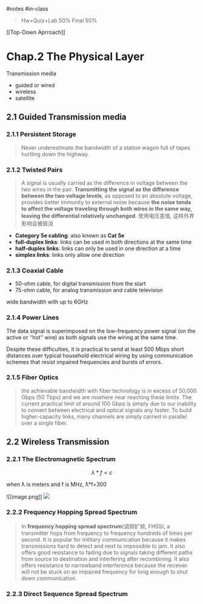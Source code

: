 #notes #in-class
> Hw+Quiz+Lab 50% Final 50%

[[Top-Down Aprroach]]

# Chap.2 The Physical Layer

Transmission media

-   guided or wired
-   wireless
-   satellite
## 2.1 Guided Transmission media

### 2.1.1 Persistent Storage

> Never underestimate the bandwidth of a station wagon full of tapes hurtling down the highway.

### 2.1.2 Twisted Pairs

> A signal is usually carried as the difference in voltage between the two wires in the pair. **Transmitting the signal as the difference between the two voltage levels**, as opposed to an absolute voltage, provides better immunity to external noise because **the noise tends to affect the voltage traveling through both wires in the same way, leaving the differential relatively unchanged**. 使用电压差值, 这样外界影响会被抵消

-   **Category 5e cabling**: also known as **Cat 5e**
-   **full-duplex links**: links can be used in both directions at the same time
-   **half-duplex links**: links can only be used in one direction at a time
-   **simplex links**: links only allow one direction

### 2.1.3 Coaxial Cable

-   50-ohm cable, for digital transmission from the start
-   75-ohm cable, for analog transmission and cable television

wide bandwidth with up to 6GHz

### 2.1.4 Power Lines

The data signal is superimposed on the low-frequency power signal (on the active or ‘‘hot’’ wire) as both signals use the wiring at the same time.

Despite these difficulties, it is practical to send at least 500 Mbps short distances over typical household electrical wiring by using communication schemes that resist impaired frequencies and bursts of errors.

### 2.1.5 Fiber Optics

> the achievable bandwidth with fiber technology is in excess of 50,000 Gbps (50 Tbps) and we are nowhere near reaching these limits. The current practical limit of around 100 Gbps is simply due to our inability to convert between electrical and optical signals any faster. To build higher-capacity links, many channels are simply carried in parallel over a single fiber.

## 2.2 Wireless Transmission

### 2.2.1 The Electromagnetic Spectrum

$$\lambda*f=c $$

when ƛ is meters and f is MHz, ƛ*f=300

![[image.png]]
![](https://secure2.wostatic.cn/static/oFo9JctTJ7MA1THpdMaZ1L/image.png?auth_key=1666033753-4ayk1WNk9BX6HB4p2YAjRP-0-e824cf791c994a4be6388b88ebfbe99c)

### 2.2.2 Frequency Hopping Spread Spectrum

> In **frequency hopping spread spectrum**(调频扩频, FHSS), a transmitter hops from frequency to frequency hundreds of times per second. It is popular for military communication because it makes transmissions hard to detect and next to impossible to jam. It also offers good resistance to fading due to signals taking different paths from source to destination and interfering after recombining. It also offers resistance to narrowband interference because the receiver will not be stuck on an impaired frequency for long enough to shut down communication.

### 2.2.3 Direct Sequence Spread Spectrum
